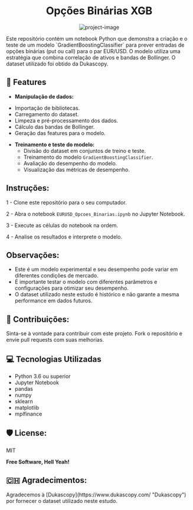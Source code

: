 <h1 align="center" id="title">Opções Binárias XGB</h1>

<p align="center"><img src="https://encrypted-tbn0.gstatic.com/images?q=tbn:ANd9GcQKZVhbloWy5VzCeN7-cCqlUZPeMgGWLV-FWQ&amp;usqp=CAU" alt="project-image"></p>

<p id="description">Este repositório contém um notebook Python que demonstra a criação e o teste de um modelo `GradientBoostingClassifier` para prever entradas de opções binárias (put ou call) para o par EUR/USD. O modelo utiliza uma estratégia que combina correlação de ativos e bandas de Bollinger. O dataset utilizado foi obtido da Dukascopy.</p>

  
  
<h2>🧐 Features</h2>

*   **Manipulação de dados:**
  - Importação de bibliotecas.
  - Carregamento do dataset.
  - Limpeza e pré-processamento dos dados.
  - Cálculo das bandas de Bollinger.
  - Geração das features para o modelo.
* **Treinamento e teste do modelo:**
  - Divisão do dataset em conjuntos de treino e teste.
  - Treinamento do modelo `GradientBoostingClassifier`.
  - Avaliação do desempenho do modelo.
  - Visualização das métricas de desempenho.

## Instruções:
1 - Clone este repositório para o seu computador.

2 - Abra o notebook `EURUSD_Opcoes_Binarias.ipynb` no Jupyter Notebook.

3 - Execute as células do notebook na ordem.

4 - Analise os resultados e interprete o modelo.


## Observações:
* Este é um modelo experimental e seu desempenho pode variar em diferentes condições de mercado.
* É importante testar o modelo com diferentes parâmetros e configurações para otimizar seu desempenho.
* O dataset utilizado neste estudo é histórico e não garante a mesma performance em dados futuros.

<h2>🍰 Contribuições:</h2>

Sinta-se à vontade para contribuir com este projeto. Fork o repositório e envie pull requests com suas melhorias.

  
  
<h2>💻 Tecnologias Utilizadas</h2>

*   Python 3.6 ou superior
*   Jupyter Notebook
*   pandas
*   numpy
*   sklearn
*   matplotlib
*   mplfinance

<h2>🛡️ License:</h2>

MIT

**Free Software, Hell Yeah!**
<h2> 🇨🇭 Agradecimentos: </h2>
Agradecemos à [Dukascopy](https://www.dukascopy.com/ "Dukascopy") por fornecer o dataset utilizado neste estudo.
